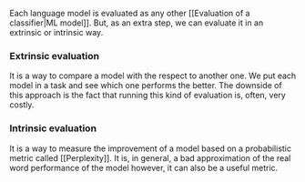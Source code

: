 Each language model is evaluated as any other [[Evaluation of a classifier|ML model]]. But, as an extra step, we can evaluate it in an extrinsic or intrinsic way.

### Extrinsic evaluation
It is a way to compare a model with the respect to another one. We put each model in a task and see which one performs the better. The downside of this approach is the fact that running this kind of evaluation is, often, very costly.

### Intrinsic evaluation
It is a way to measure the improvement of a model based on a probabilistic metric called [[Perplexity]]. It is, in general, a bad approximation of the real word performance of the model however, it can also be a useful metric.